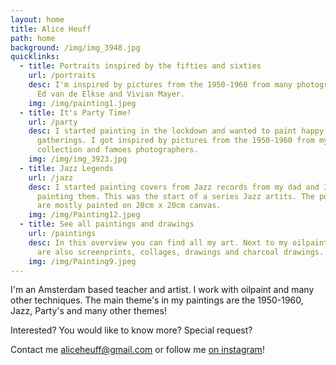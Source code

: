 ```yaml
---
layout: home
title: Alice Heuff
path: home
background: /img/img_3948.jpg
quicklinks:
  - title: Portraits inspired by the fifties and sixties
    url: /portraits
    desc: I'm inspired by pictures from the 1950-1960 from many photographers like
      Ed van de Elkse and Vivian Mayer.
    img: /img/painting1.jpeg
  - title: It's Party Time!
    url: /party
    desc: I started painting in the lockdown and wanted to paint happy and funny
      gatherings. I got inspired by pictures from the 1950-1960 from my personal
      collection and famoes photographers.
    img: /img/img_3923.jpg
  - title: Jazz Legends
    url: /jazz
    desc: I started painting covers from Jazz records from my dad and I really liked
      painting them. This was the start of a series Jazz artits. The portraits
      are mostly painted on 20cm x 20cm canvas.
    img: /img/Painting12.jpeg
  - title: See all paintings and drawings
    url: /paintings
    desc: In this overview you can find all my art. Next to my oilpaintings there
      are also screenprints, collages, drawings and charcoal drawings.
    img: /img/Painting9.jpeg
---
```

I'm an Amsterdam based teacher and artist. I work with oilpaint and many other techniques. The main theme's in my paintings are the 1950-1960, Jazz,  Party's and many other themes! 

Interested? You would like to know more? Special request?

Contact me [aliceheuff@gmail.com](aliceheuff@gmail.com) or follow me [on instagram](https://www.instagram.com/alice_heuff/)!